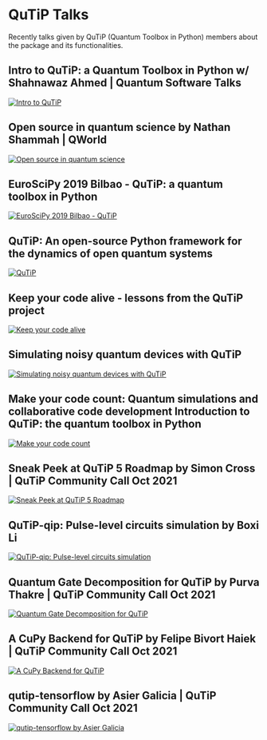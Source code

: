 # QuTiP Talks

Recently talks given by QuTiP (Quantum Toolbox in Python) members about the package and its functionalities.

## Intro to QuTiP: a Quantum Toolbox in Python w/ Shahnawaz Ahmed | Quantum Software Talks

[![Intro to QuTiP](http://img.youtube.com/vi/2tF_4ZJAuYY/0.jpg)](http://www.youtube.com/watch?v=2tF_4ZJAuYY "Intro to QuTiP a Quantum Toolbox in Python w/ Shahnawaz Ahmed")

## Open source in quantum science by Nathan Shammah | QWorld

[![Open source in quantum science](http://img.youtube.com/vi/N1bbPL6bnaU/0.jpg)](http://www.youtube.com/watch?v=N1bbPL6bnaU "Open source in quantum science")

## EuroSciPy 2019 Bilbao - QuTiP: a quantum toolbox in Python 

[![EuroSciPy 2019 Bilbao - QuTiP](http://img.youtube.com/vi/pt4CSLwQK5U/0.jpg)](http://www.youtube.com/watch?v=pt4CSLwQK5U "EuroSciPy 2019 Bilbao - QuTiP: a quantum toolbox in Python")

## QuTiP: An open-source Python framework for the dynamics of open quantum systems

[![QuTiP](http://img.youtube.com/vi/KxDFDYn-6Lc/0.jpg)](http://www.youtube.com/watch?v=KxDFDYn-6Lc "QuTiP: An open-source Python framework for the dynamics of open quantum systems")

## Keep your code alive - lessons from the QuTiP project

[![Keep your code alive](http://img.youtube.com/vi/aQw7FaRN7Zo/0.jpg)](http://www.youtube.com/watch?v=aQw7FaRN7Zo "Keep your code alive - lessons from the QuTiP project")

## Simulating noisy quantum devices with QuTiP

[![Simulating noisy quantum devices with QuTiP](http://img.youtube.com/vi/Nyzq7CwIFWY/0.jpg)](https://www.youtube.com/watch?v=Nyzq7CwIFWY "Simulating noisy quantum devices with QuTiP")

## Make your code count: Quantum simulations and collaborative code development Introduction to QuTiP: the quantum toolbox in Python

[![Make your code count](http://img.youtube.com/vi/aAlkNuYFi-8/0.jpg)](https://www.youtube.com/watch?v=aAlkNuYFi-8 "Make your code count: Quantum simulations and collaborative code development Introduction to QuTiP: the quantum toolbox in Python")

## Sneak Peek at QuTiP 5 Roadmap by Simon Cross | QuTiP Community Call Oct 2021

[![Sneak Peek at QuTiP 5 Roadmap](http://img.youtube.com/vi/u2LubstAgqY/0.jpg)](http://www.youtube.com/watch?v=u2LubstAgqY "Sneak Peek at QuTiP 5 Roadmap by Simon Cross | QuTiP Community Call Oct 2021")

## QuTiP-qip: Pulse-level circuits simulation by Boxi Li

[![QuTiP-qip: Pulse-level circuits simulation](http://img.youtube.com/vi/-q5a38Pw7Rg/0.jpg)](https://www.youtube.com/watch?v=-q5a38Pw7Rg "QuTiP-qip: Pulse-level circuits simulation by Boxi Li")

## Quantum Gate Decomposition for QuTiP by Purva Thakre | QuTiP Community Call Oct 2021

[![Quantum Gate Decomposition for QuTiP](http://img.youtube.com/vi/3iP4mimbIzs/0.jpg)](http://www.youtube.com/watch?v=3iP4mimbIzs "Quantum Gate Decomposition for QuTiP by Purva Thakre | QuTiP Community Call Oct 2021")

## A CuPy Backend for QuTiP by  Felipe Bivort Haiek | QuTiP Community Call Oct 2021

[![A CuPy Backend for QuTiP](http://img.youtube.com/vi/e4dvd7_kRXQ/0.jpg)](http://www.youtube.com/watch?v=e4dvd7_kRXQ "A CuPy Backend for QuTiP by  Felipe Bivort Haiek | QuTiP Community Call Oct 2021")

## qutip-tensorflow by Asier Galicia | QuTiP Community Call Oct 2021

[![qutip-tensorflow by Asier Galicia](http://img.youtube.com/vi/UPYIlapJaMQ/0.jpg)](https://www.youtube.com/watch?v=UPYIlapJaMQ "qutip-tensorflow by Asier Galicia | QuTiP Community Call Oct 2021")

